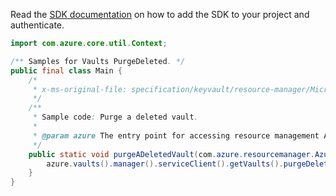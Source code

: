 Read the [SDK documentation](https://github.com/Azure/azure-sdk-for-java/blob/azure-resourcemanager_2.15.0/sdk/resourcemanager/azure-resourcemanager/README.md) on how to add the SDK to your project and authenticate.

```java
import com.azure.core.util.Context;

/** Samples for Vaults PurgeDeleted. */
public final class Main {
    /*
     * x-ms-original-file: specification/keyvault/resource-manager/Microsoft.KeyVault/stable/2019-09-01/examples/purgeDeletedVault.json
     */
    /**
     * Sample code: Purge a deleted vault.
     *
     * @param azure The entry point for accessing resource management APIs in Azure.
     */
    public static void purgeADeletedVault(com.azure.resourcemanager.AzureResourceManager azure) {
        azure.vaults().manager().serviceClient().getVaults().purgeDeleted("sample-vault", "westus", Context.NONE);
    }
}
```
